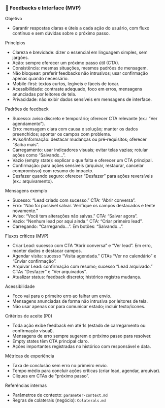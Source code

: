 ### 📢 Feedbacks e Interface (MVP)

Objetivo
- Garantir respostas claras e úteis a cada ação do usuário, com fluxo contínuo e sem dúvidas sobre o próximo passo.

Princípios
- Clareza e brevidade: dizer o essencial em linguagem simples, sem jargões.
- Ação: sempre oferecer um próximo passo útil (CTA).
- Consistência: mesmas situações, mesmos padrões de mensagem.
- Não bloquear: preferir feedbacks não intrusivos; usar confirmação apenas quando necessário.
- Mobile-first: textos curtos, legíveis e fáceis de tocar.
- Acessibilidade: contraste adequado, foco em erros, mensagens anunciadas por leitores de tela.
- Privacidade: não exibir dados sensíveis em mensagens de interface.

Padrões de feedback
- Sucesso: aviso discreto e temporário; oferecer CTA relevante (ex.: “Ver agendamento”).
- Erro: mensagem clara com causa e solução; manter os dados preenchidos; apontar os campos com problema.
- Aviso/Informação: destacar mudanças ou pré-requisitos; oferecer “Saiba mais”.
- Carregamento: usar indicadores visuais; evitar telas vazias; rotular ações como “Salvando…”.
- Vazio (empty state): explicar o que falta e oferecer um CTA principal.
- Confirmação: para ações sensíveis (arquivar, restaurar, cancelar compromisso) com resumo do impacto.
- Desfazer quando seguro: oferecer “Desfazer” para ações reversíveis (ex.: arquivamento).

Mensagens exemplo
- Sucesso: “Lead criado com sucesso.” CTA: “Abrir conversa”.
- Erro: “Não foi possível salvar. Verifique os campos destacados e tente novamente.”
- Aviso: “Você tem alterações não salvas.” CTA: “Salvar agora”.
- Vazio: “Nenhum lead por aqui ainda.” CTA: “Criar primeiro lead”.
- Carregando: “Carregando…”. Em botões: “Salvando…”.

Fluxos críticos (MVP)
- Criar Lead: sucesso com CTA “Abrir conversa” e “Ver lead”. Em erro, manter dados e destacar campos.
- Agendar visita: sucesso “Visita agendada.” CTAs “Ver no calendário” e “Enviar confirmação”.
- Arquivar Lead: confirmação com resumo; sucesso “Lead arquivado.” CTAs “Desfazer” e “Ver arquivados”.
- Atualizar status: feedback discreto; histórico registra mudança.

Acessibilidade
- Foco vai para o primeiro erro ao falhar um envio.
- Mensagens anunciadas de forma não intrusiva por leitores de tela.
- Não usar apenas cor para comunicar estado; incluir texto/ícones.

Critérios de aceite (P0)
- Toda ação exibe feedback em até 1s (estado de carregamento ou confirmação visual).
- Mensagens de erro sempre sugerem o próximo passo para resolver.
- Empty states têm CTA principal claro.
- Ações importantes registradas no histórico com responsável e data.

Métricas de experiência
- Taxa de conclusão sem erro no primeiro envio.
- Tempo médio para concluir ações críticas (criar lead, agendar, arquivar).
- Cliques em CTAs de “próximo passo”.

Referências internas
- Parâmetros de contexto: `parameter-context.md`
- Regras de colaterais (negócio): `Colaterals.md`